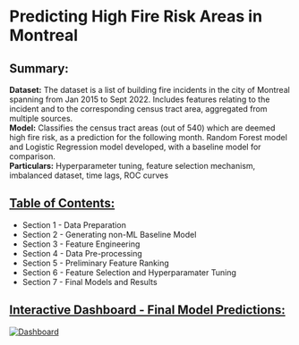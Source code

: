 # Predicting High Fire Risk Areas in Montreal

## Summary:

**Dataset:** The dataset is a list of building fire incidents in the city of Montreal spanning from Jan 2015 to Sept 2022. Includes features relating to the  incident and to the corresponding census tract area, aggregated from multiple sources.  
**Model:** Classifies the census tract areas (out of 540) which are deemed high fire risk, as a prediction for the following month. Random Forest model and Logistic Regression model developed, with a baseline model for comparison.  
**Particulars:** Hyperparameter tuning, feature selection mechanism, imbalanced dataset, time lags, ROC curves

## [Table of Contents:](https://github.com/data-demirli/portfolio/blob/main/Capstone%20Project/High%20Fire%20Risk%20Areas.ipynb)

* Section 1 - Data Preparation
* Section 2 - Generating non-ML Baseline Model
* Section 3 - Feature Engineering
* Section 4 - Data Pre-processing
* Section 5 - Preliminary Feature Ranking
* Section 6 - Feature Selection and Hyperparamater Tuning
* Section 7 - Final Models and Results

## [Interactive Dashboard - Final Model Predictions:](https://public.tableau.com/views/ModelResults-HighRiskFireAreasMontreal/Dashboard?:language=en-US&publish=yes&:display_count=n&:origin=viz_share_link)
<div class='tableauPlaceholder' id='viz1677615047607' style='position: relative'><noscript><a href='https://public.tableau.com/views/ModelResults-HighRiskFireAreasMontreal/Dashboard?:language=en-US&publish=yes&:display_count=n&:origin=viz_share_link'><img alt='Dashboard ' src='https:&#47;&#47;public.tableau.com&#47;static&#47;images&#47;Mo&#47;ModelResults-HighRiskFireAreasMontreal&#47;Dashboard&#47;1_rss.png' style='border: none' /></a></noscript><object class='tableauViz'  style='display:none;'><param name='host_url' value='https%3A%2F%2Fpublic.tableau.com%2F' /> <param name='embed_code_version' value='3' /> <param name='site_root' value='' /><param name='name' value='ModelResults-HighRiskFireAreasMontreal&#47;Dashboard' /><param name='tabs' value='no' /><param name='toolbar' value='yes' /><param name='static_image' value='https:&#47;&#47;public.tableau.com&#47;static&#47;images&#47;Mo&#47;ModelResults-HighRiskFireAreasMontreal&#47;Dashboard&#47;1.png' /> <param name='animate_transition' value='yes' /><param name='display_static_image' value='yes' /><param name='display_spinner' value='yes' /><param name='display_overlay' value='yes' /><param name='display_count' value='yes' /><param name='language' value='en-US' /><param name='filter' value='publish=yes' /></object></div>
